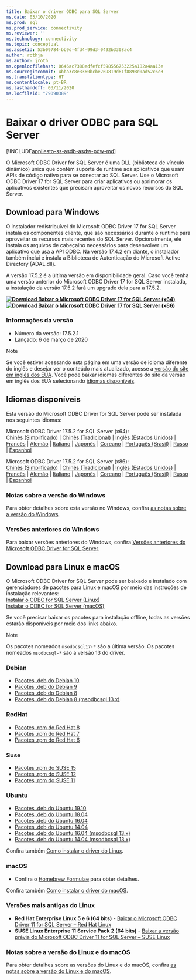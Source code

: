 ```yaml
---
title: Baixar o driver ODBC para SQL Server
ms.date: 03/10/2020
ms.prod: sql
ms.prod_service: connectivity
ms.reviewer: ''
ms.technology: connectivity
ms.topic: conceptual
ms.assetid: 53b09784-bb9d-4fd4-99d3-0492b3308ac4
author: rothja
ms.author: jroth
ms.openlocfilehash: 0646ac7388edfefcf598556753225a182a4aa13e
ms.sourcegitcommit: 4bba3c8e3360bcbe269819d61f8898d0ad52c6e3
ms.translationtype: HT
ms.contentlocale: pt-BR
ms.lasthandoff: 03/11/2020
ms.locfileid: "79090389"
---
```

# <a name="download-odbc-driver-for-sql-server"></a>Baixar o driver ODBC para SQL Server

[!INCLUDE[appliesto-ss-asdb-asdw-pdw-md](../../includes/appliesto-ss-asdb-asdw-pdw-md.md)]

O Microsoft ODBC Driver for SQL Server é uma DLL (biblioteca de vínculo dinâmico) única que contém suporte de runtime aos aplicativos que usam APIs de código nativo para se conectar ao SQL Server. Use o Microsoft ODBC Driver 17 for SQL Server para criar aplicativos ou aprimorar os aplicativos existentes que precisam aproveitar os novos recursos do SQL Server.

## <a name="download-for-windows"></a>Download para Windows

O instalador redistribuível do Microsoft ODBC Driver 17 for SQL Server instala os componentes cliente, que são necessários durante o runtime para aproveitar os recursos mais recentes do SQL Server. Opcionalmente, ele instala os arquivos de cabeçalho necessários para desenvolver um aplicativo que usa a API ODBC. Na versão 17.4.2 em diante, o instalador também inclui e instala a Biblioteca de Autenticação do Microsoft Active Directory (ADAL.dll).

A versão 17.5.2 é a última versão em disponibilidade geral. Caso você tenha uma versão anterior do Microsoft ODBC Driver 17 for SQL Server instalada, a instalação da versão 17.5.2 fará um upgrade dela para a 17.5.2.

**[![Download](../../ssms/media/download-icon.png) Baixar o Microsoft ODBC Driver 17 for SQL Server (x64)](https://go.microsoft.com/fwlink/?linkid=2120137)**  
**[![Download](../../ssms/media/download-icon.png) Baixar o Microsoft ODBC Driver 17 for SQL Server (x86)](https://go.microsoft.com/fwlink/?linkid=2120140)**  

### <a name="version-information"></a>Informações da versão

- Número da versão: 17.5.2.1
- Lançado: 6 de março de 2020

> [!Note]
> Se você estiver acessando esta página em uma versão de idioma diferente do inglês e desejar ver o conteúdo mais atualizado, acesse a [versão do site em inglês dos EUA](https://aka.ms/downloadmsodbcsqlenglish). Você pode baixar idiomas diferentes do site da versão em inglês dos EUA selecionando [idiomas disponíveis](#available-languages).

## <a name="available-languages"></a>Idiomas disponíveis

Esta versão do Microsoft ODBC Driver for SQL Server pode ser instalada nos seguintes idiomas:

Microsoft ODBC Driver 17.5.2 for SQL Server (x64):  
[Chinês (Simplificado)](https://go.microsoft.com/fwlink/?linkid=2120137&clcid=0x804) | [Chinês (Tradicional)](https://go.microsoft.com/fwlink/?linkid=2120137&clcid=0x404) | [Inglês (Estados Unidos)](https://go.microsoft.com/fwlink/?linkid=2120137&clcid=0x409) | [Francês](https://go.microsoft.com/fwlink/?linkid=2120137&clcid=0x40c) | [Alemão](https://go.microsoft.com/fwlink/?linkid=2120137&clcid=0x407) | [Italiano](https://go.microsoft.com/fwlink/?linkid=2120137&clcid=0x410) | [Japonês](https://go.microsoft.com/fwlink/?linkid=2120137&clcid=0x411) | [Coreano](https://go.microsoft.com/fwlink/?linkid=2120137&clcid=0x412) | [Português (Brasil)](https://go.microsoft.com/fwlink/?linkid=2120137&clcid=0x416) | [Russo](https://go.microsoft.com/fwlink/?linkid=2120137&clcid=0x419) | [Espanhol](https://go.microsoft.com/fwlink/?linkid=2120137&clcid=0x40a)

Microsoft ODBC Driver 17.5.2 for SQL Server (x86):  
[Chinês (Simplificado)](https://go.microsoft.com/fwlink/?linkid=2120140&clcid=0x804) | [Chinês (Tradicional)](https://go.microsoft.com/fwlink/?linkid=2120140&clcid=0x404) | [Inglês (Estados Unidos)](https://go.microsoft.com/fwlink/?linkid=2120140&clcid=0x409) | [Francês](https://go.microsoft.com/fwlink/?linkid=2120140&clcid=0x40c) | [Alemão](https://go.microsoft.com/fwlink/?linkid=2120140&clcid=0x407) | [Italiano](https://go.microsoft.com/fwlink/?linkid=2120140&clcid=0x410) | [Japonês](https://go.microsoft.com/fwlink/?linkid=2120140&clcid=0x411) | [Coreano](https://go.microsoft.com/fwlink/?linkid=2120140&clcid=0x412) | [Português (Brasil)](https://go.microsoft.com/fwlink/?linkid=2120140&clcid=0x416) | [Russo](https://go.microsoft.com/fwlink/?linkid=2120140&clcid=0x419) | [Espanhol](https://go.microsoft.com/fwlink/?linkid=2120140&clcid=0x40a)

### <a name="release-notes-for-windows"></a>Notas sobre a versão do Windows

Para obter detalhes sobre esta versão no Windows, confira [as notas sobre a versão do Windows](windows\release-notes-odbc-sql-server-windows.md).

### <a name="previous-releases-for-windows"></a>Versões anteriores do Windows

Para baixar versões anteriores do Windows, confira [Versões anteriores do Microsoft ODBC Driver for SQL Server](windows\release-notes-odbc-sql-server-windows.md#previous-releases).

## <a name="download-for-linux-and-macos"></a>Download para Linux e macOS

O Microsoft ODBC Driver for SQL Server pode ser baixado e instalado com gerenciadores de pacotes para Linux e macOS por meio das instruções de instalação relevantes:  
[Instalar o ODBC for SQL Server (Linux)](linux-mac\installing-the-microsoft-odbc-driver-for-sql-server.md)  
[Instalar o ODBC for SQL Server (macOS)](linux-mac\install-microsoft-odbc-driver-sql-server-macos.md)  

Se você precisar baixar os pacotes para instalação offline, todas as versões estarão disponíveis por meio dos links abaixo.

> [!Note]
> Os pacotes nomeados `msodbcsql17-*` são a última versão. Os pacotes nomeados `msodbcsql-*` são a versão 13 do driver.

### <a name="debian"></a>Debian

- [Pacotes .deb do Debian 10](https://packages.microsoft.com/debian/10/prod/pool/main/m/msodbcsql17/)
- [Pacotes .deb do Debian 9](https://packages.microsoft.com/debian/9/prod/pool/main/m/msodbcsql17/)
- [Pacotes .deb do Debian 8](https://packages.microsoft.com/debian/8/prod/pool/main/m/msodbcsql17/)
- [Pacotes .deb do Debian 8 (msodbcsql 13.x)](https://packages.microsoft.com/debian/8/prod/pool/main/m/msodbcsql/)

### <a name="redhat"></a>RedHat

- [Pacotes .rpm do Red Hat 8](https://packages.microsoft.com/rhel/8/prod/)
- [Pacotes .rpm do Red Hat 7](https://packages.microsoft.com/rhel/7/prod/)
- [Pacotes .rpm do Red Hat 6](https://packages.microsoft.com/rhel/6/prod/)

### <a name="suse"></a>Suse

- [Pacotes .rpm do SUSE 15](https://packages.microsoft.com/sles/15/prod/)
- [Pacotes .rpm do SUSE 12](https://packages.microsoft.com/sles/12/prod/)
- [Pacotes .rpm do SUSE 11](https://packages.microsoft.com/sles/11/prod/)

### <a name="ubuntu"></a>Ubuntu

- [Pacotes .deb do Ubuntu 19.10](https://packages.microsoft.com/ubuntu/19.10/prod/pool/main/m/msodbcsql17/)
- [Pacotes .deb do Ubuntu 18.04](https://packages.microsoft.com/ubuntu/18.04/prod/pool/main/m/msodbcsql17/)
- [Pacotes .deb do Ubuntu 16.04](https://packages.microsoft.com/ubuntu/16.04/prod/pool/main/m/msodbcsql17/)
- [Pacotes .deb do Ubuntu 14.04](https://packages.microsoft.com/ubuntu/14.04/prod/pool/main/m/msodbcsql17/)
- [Pacotes .deb do Ubuntu 16.04 (msodbcsql 13.x)](https://packages.microsoft.com/ubuntu/16.04/prod/pool/main/m/msodbcsql/)
- [Pacotes .deb do Ubuntu 14.04 (msodbcsql 13.x)](https://packages.microsoft.com/ubuntu/14.04/prod/pool/main/m/msodbcsql/)

Confira também [Como instalar o driver do Linux](linux-mac/installing-the-microsoft-odbc-driver-for-sql-server.md).

### <a name="macos"></a>macOS

- Confira o [Homebrew Formulae](https://github.com/Microsoft/homebrew-mssql-release) para obter detalhes.

Confira também [Como instalar o driver do macOS](linux-mac/install-microsoft-odbc-driver-sql-server-macos.md).

### <a name="older-linux-releases"></a>Versões mais antigas do Linux

- **Red Hat Enterprise Linux 5 e 6 (64 bits)**  - [Baixar o Microsoft ODBC Driver 11 for SQL Server – Red Hat Linux](https://go.microsoft.com/fwlink/?LinkId=267321)  
- **SUSE Linux Enterprise 11 Service Pack 2 (64 bits)**  - [Baixar a versão prévia do Microsoft ODBC Driver 11 for SQL Server – SUSE Linux](https://go.microsoft.com/fwlink/?LinkId=264916)

### <a name="release-notes-for-linux-and-macos"></a>Notas sobre a versão do Linux e do macOS

Para obter detalhes sobre as versões do Linux e do macOS, confira [as notas sobre a versão do Linux e do macOS](linux-mac\release-notes-odbc-sql-server-linux-mac.md).
